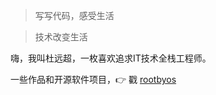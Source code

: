 > 写写代码，感受生活

> 技术改变生活

嗨，我叫杜远超，一枚喜欢追求IT技术全栈工程师。

一些作品和开源软件项目，👉 戳 [rootbyos](https://www.github.com/rootbyos)
